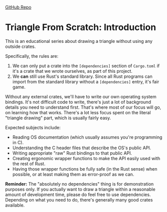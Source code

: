 
[GitHub Repo](https://github.com/rust-tutorials/triangle-from-scratch)

# Triangle From Scratch: Introduction

This is an educational series about drawing a triangle without using any outside crates.

Specifically, the rules are:

1) We can only put a crate into the `[dependencies]` section of `Cargo.toml` if it's a crate that we wrote ourselves, as part of this project.
2) We **can** still use Rust's standard library. Since all Rust programs can import from the standard library without a `[dependencies]` entry, it's fair game.

Without any external crates, we'll have to write our own operating system bindings.
It's not difficult code to write, there's just a lot of background details you need to understand first.
That's where most of our focus will go, on learning how that works.
There's a lot less focus spent on the literal "triangle drawing" part, which is usually fairly easy.

Expected subjects include:

* Reading OS documentation (which usually assumes you're programming in C).
* Understanding the C header files that describe the OS's public API.
* Writing appropriate "raw" Rust bindings to that public API.
* Creating ergonomic wrapper functions to make the API easily used with the rest of Rust.
* Having those wrapper functions be fully safe (in the Rust sense) when possible, or at least making them as error-proof as we can.

**Reminder:** The "absolutely no dependencies" thing is for demonstration purposes only.
If you actually want to draw a triangle within a reasonable amount of development time, please do feel free to use dependencies.
Depending on what you need to do, there's generally many good crates available.
